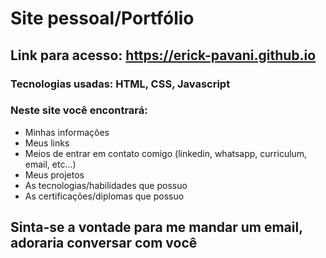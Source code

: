 # Site pessoal/Portfólio
## Link para acesso: https://erick-pavani.github.io
### Tecnologias usadas: HTML, CSS, Javascript

### Neste site você encontrará: 
- Minhas informações
- Meus links
- Meios de entrar em contato comigo (linkedin, whatsapp, curriculum, email, etc...)
- Meus projetos
- As tecnologias/habilidades que possuo
- As certificações/diplomas que possuo

## Sinta-se a vontade para me mandar um email, adoraria conversar com você

